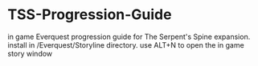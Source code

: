# TSS-Progression-Guide
in game Everquest progression guide for The Serpent's Spine expansion.
install in /Everquest/Storyline directory.
use ALT+N to open the in game story window
